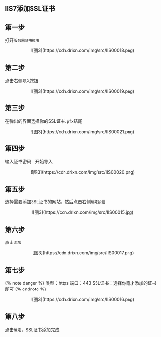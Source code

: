 ## IIS7添加SSL证书

## 第一步
打开`服务器证书模块`
<!--more-->
<center>![图3](https://cdn.drixn.com/img/src/IIS00018.png)</center>

## 第二步
点击右侧`导入`按钮
<center>![图3](https://cdn.drixn.com/img/src/IIS00019.png)</center>

## 第三步
在弹出的界面选择你的SSL证书`.pfx`结尾
<center>![图3](https://cdn.drixn.com/img/src/IIS00021.png)</center>

## 第四步
输入证书密码，开始导入
<center>![图3](https://cdn.drixn.com/img/src/IIS00020.png)</center>

## 第五步
选择需要添加SSL证书的网站，然后点击右侧`绑定按钮`
<center>![图3](https://cdn.drixn.com/img/src/IIS00015.jpg)</center>

## 第六步
点击`添加`
<center>![图3](https://cdn.drixn.com/img/src/IIS00017.png)</center>

## 第七步
{% note danger %}
类型：https
端口：443
SSL证书：选择你刚才添加的证书即可
{% endnote %}
<center>![图3](https://cdn.drixn.com/img/src/IIS00016.png)</center>

## 第八步
点击`确定`，SSL证书添加完成